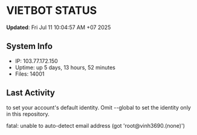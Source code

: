 # VIETBOT STATUS
**Updated**: Fri Jul 11 10:04:57 AM +07 2025

## System Info
- IP: 103.77.172.150
- Uptime: up 5 days, 13 hours, 52 minutes
- Files: 14001

## Last Activity

to set your account's default identity.
Omit --global to set the identity only in this repository.

fatal: unable to auto-detect email address (got 'root@vinh3690.(none)')
